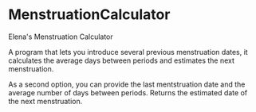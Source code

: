 # MenstruationCalculator
Elena's Menstruation Calculator

A program that lets you introduce several previous menstruation dates, it calculates the average days between periods and estimates the next menstruation. 

As a second option, you can provide the last mentstruation date and the average number of days between periods. Returns the estimated date of the next menstruation. 
